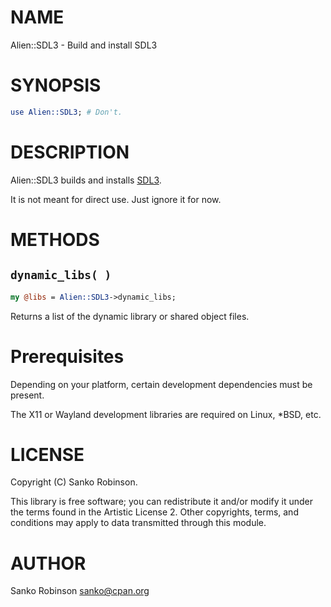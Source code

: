 # NAME

Alien::SDL3 - Build and install SDL3

# SYNOPSIS

```perl
use Alien::SDL3; # Don't.
```

# DESCRIPTION

Alien::SDL3 builds and installs [SDL3](https://github.com/libsdl-org/SDL/).

It is not meant for direct use. Just ignore it for now.

# METHODS

## `dynamic_libs( )`

```perl
my @libs = Alien::SDL3->dynamic_libs;
```

Returns a list of the dynamic library or shared object files.

# Prerequisites

Depending on your platform, certain development dependencies must be present.

The X11 or Wayland development libraries are required on Linux, \*BSD, etc.

# LICENSE

Copyright (C) Sanko Robinson.

This library is free software; you can redistribute it and/or modify it under the terms found in the Artistic License
2\. Other copyrights, terms, and conditions may apply to data transmitted through this module.

# AUTHOR

Sanko Robinson <sanko@cpan.org>
